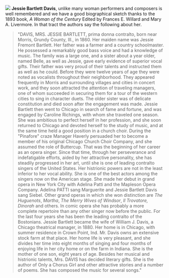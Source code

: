 ![](/images/jessebdavis.jpg)
**Jessie Bartlett Davis**, unlike many woman performers and composers is well remembered and we have a good biographical sketch thanks to the 1893 book, *A Woman of the Century* Edited by Frances E. Willard and Mary A. Livermore. In that tract the authors say the following about her. 
>"DAVIS, MRS. JESSIE BARTLETT, prima donna contralto, born near Morris, Grundy County, Ill., in 1860. Her maiden name was Jessie Fremont Bartlett. Her father was a farmer and a country schoolmaster. He possessed a remarkably good bass voice and had a knowledge of music. The family was a large one, and a sister about a year older, named Belle, as well as Jessie, gave early evidence of superior vocal gifts. Their father was very proud of their talents and instructed them as well as he could. Before they were twelve years of age they were noted as vocalists throughout their neighborhood. They appeared frequently in Morris and surrounding villages and cities in concert work, and they soon attracted the attention of traveling managers, one of whom succeeded in securing them for a tour of the western cities to sing in character duets. The older sister was of delicate constitution and died soon after the engagement was made. 
Jessie Bartlett then went to Chicago in search of fame and fortune, and was engaged by Caroline Richings, with whom she traveled one season. She was ambitious to perfect herself in her profession, and she soon returned to Chicago and devoted herself to the study of music, and at the same time held a good position in a church choir. During the "Pinafore" craze Manager Haverly persuaded her to become a member of his original Chicago Church Choir Company, and she assumed the role of Buttercup. That was the beginning of her career as an opera singer. Since that time, through her perseverance and indefatigable efforts, aided by her attractive personality, she has steadily progressed in her art, until she is one of leading contralto singers of the United States. 
Her histrionic powers are not in the least inferior to her vocal ability. She is one of the best actors among the singers now on the American stage. She made her debut in grand opera in New York City with Adelina Patti and the Mapleson Opera Company. Adelina PATTI sang Marguerite and Jessie Bartlett Davis sang Siebel. Other grand operas in which she won distinction are *The Huguenots*, *Martha*, *The Merry Wives of Windsor*, *Il Trovatore,* *Dinorah* and others. In comic opera she has probably a more complete repertoire than any other singer now before the public. For the last four years she has been the leading contralto of the Bostonians. 
Jessie Bartlett became the wife of William J. Davis, a Chicago theatrical manager, in 1880. Her home is in Chicago, with summer residence in Crown Point, Ind. Mr. Davis owns an extensive stock farm at that place. Her home life is very pleasant, and she divides her time into eight months of singing and four months of enjoying life in her city home or on the farm in Indiana. She is the mother of one son, eight years of age. Besides her musical and histrionic talents, Mrs. DAVIS has decided literary gifts. She is the author of Only a Chorus Girl and other attractive stories and a number of poems. She has composed the music for several songs."
